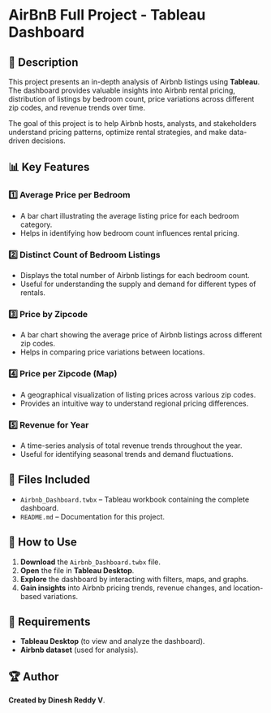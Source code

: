 # AirBnB Full Project - Tableau Dashboard  

## 📖 Description  
This project presents an in-depth analysis of Airbnb listings using **Tableau**. The dashboard provides valuable insights into Airbnb rental pricing, distribution of listings by bedroom count, price variations across different zip codes, and revenue trends over time.  

The goal of this project is to help Airbnb hosts, analysts, and stakeholders understand pricing patterns, optimize rental strategies, and make data-driven decisions.  

## 📊 Key Features  
### 1️⃣ Average Price per Bedroom  
- A bar chart illustrating the average listing price for each bedroom category.  
- Helps in identifying how bedroom count influences rental pricing.  

### 2️⃣ Distinct Count of Bedroom Listings  
- Displays the total number of Airbnb listings for each bedroom count.  
- Useful for understanding the supply and demand for different types of rentals.  

### 3️⃣ Price by Zipcode  
- A bar chart showing the average price of Airbnb listings across different zip codes.  
- Helps in comparing price variations between locations.  

### 4️⃣ Price per Zipcode (Map)  
- A geographical visualization of listing prices across various zip codes.  
- Provides an intuitive way to understand regional pricing differences.  

### 5️⃣ Revenue for Year  
- A time-series analysis of total revenue trends throughout the year.  
- Useful for identifying seasonal trends and demand fluctuations.  

## 📂 Files Included  
- `Airbnb_Dashboard.twbx` – Tableau workbook containing the complete dashboard.  
- `README.md` – Documentation for this project.  

## 🚀 How to Use  
1. **Download** the `Airbnb_Dashboard.twbx` file.  
2. **Open** the file in **Tableau Desktop**.  
3. **Explore** the dashboard by interacting with filters, maps, and graphs.  
4. **Gain insights** into Airbnb pricing trends, revenue changes, and location-based variations.  

## 📌 Requirements  
- **Tableau Desktop** (to view and analyze the dashboard).  
- **Airbnb dataset** (used for analysis).  

## 🏆 Author  
**Created by Dinesh Reddy V**.  
